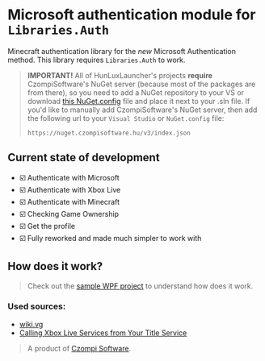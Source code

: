 # Microsoft authentication module for `Libraries.Auth`
Minecraft authentication library for the *new* Microsoft Authentication method. This library requires `Libraries.Auth` to work.

> **IMPORTANT!**
> All of HunLuxLauncher's projects **require** CzompiSoftware's NuGet server (because most of the packages are from there), so you need to add a NuGet repository to your VS or download [this NuGet.config](https://raw.githubusercontent.com/CzompiSoftware/SampleProject/master/nuget.config) file and place it next to your .sln file.
> If you'd like to manually add CzompiSoftware's NuGet server, then add the following url to your `Visual Studio` or `NuGet.config` file:
> ```
> https://nuget.czompisoftware.hu/v3/index.json
> ```

## Current state of development
- :ballot_box_with_check: Authenticate with Microsoft
- :ballot_box_with_check: Authenticate with Xbox Live
- :ballot_box_with_check: Authenticate with Minecraft
- :ballot_box_with_check: Checking Game Ownership
- :ballot_box_with_check: Get the profile
- :ballot_box_with_check: Fully reworked and made much simpler to work with

## How does it work?
> Check out the [sample WPF project](https://github.com/HunLuxLauncher/Libraries.Auth.Sample) to understand how does it work.

### Used sources:
- [wiki.vg](https://wiki.vg/Microsoft_Authentication_Scheme) 
- [Calling Xbox Live Services from Your Title Service](http://strauss.hu/download/16)

> A product of [Czompi Software](https://czompisoftware.hu/en/).
